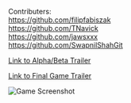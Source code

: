 Contributers: <br />
https://github.com/filipfabiszak <br />
https://github.com/TNavick <br />
https://github.com/jawsxxx <br />
https://github.com/SwapnilShahGit <br />

[Link to Alpha/Beta Trailer](https://youtu.be/mL_yEtKeKn0)

[Link to Final Game Trailer](https://youtu.be/Ti2v3vYL8pU)

![Game Screenshot](gameFolder/res/pics/game_screenshot.png?raw=true "Title")

